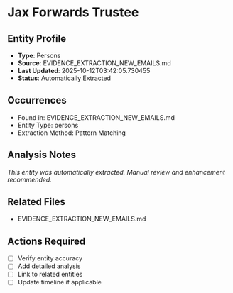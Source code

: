 # Jax Forwards Trustee

## Entity Profile
- **Type**: Persons
- **Source**: EVIDENCE_EXTRACTION_NEW_EMAILS.md
- **Last Updated**: 2025-10-12T03:42:05.730455
- **Status**: Automatically Extracted

## Occurrences
- Found in: EVIDENCE_EXTRACTION_NEW_EMAILS.md
- Entity Type: persons
- Extraction Method: Pattern Matching

## Analysis Notes
*This entity was automatically extracted. Manual review and enhancement recommended.*

## Related Files
- EVIDENCE_EXTRACTION_NEW_EMAILS.md

## Actions Required
- [ ] Verify entity accuracy
- [ ] Add detailed analysis
- [ ] Link to related entities
- [ ] Update timeline if applicable
